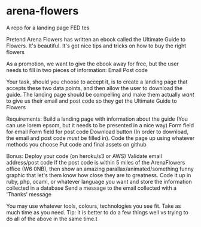 # arena-flowers
A repo for a landing page FED tes


Pretend Arena Flowers  has written an ebook called the Ultimate Guide to Flowers. It's beautiful. It's got nice tips and tricks on how to buy the right flowers

As a promotion, we want to give the ebook away for free, but the user needs to fill in two pieces of information:
Email
Post code

Your task, should you choose to accept it, is to create a landing page that accepts these two data points, and then allow the user to download the guide. The landing page should be compelling and make them actually *want* to give us their email and post code so they get the Ultimate Guide to Flowers

Requirements:
Build a landing page with information about the guide (You can use lorem epsom, but it needs to be presented in a nice way)
Form field for email
Form field for post code
Download button (In order to download, the email and post code *must* be filled in).
Code the page up using whatever methods you choose
Put code and final assets on github

Bonus:
Deploy your code (on heroku/s3 or AWS)
Validate email address/post code
If the post code is within 5 miles of the ArenaFlowers office (W6 0NB), then show an amazing parallax/animated/something funny graphic that let's them know how close they are to greatness.
Code it up in ruby, php, ocaml, or whatever language you want and store the information collected in a database
Send a message to the email collected with a 'Thanks' message

You may use whatever tools, colours, technologies you see fit. Take as much time as you need. 
Tip: it is better to do a few things well vs trying to do all of the above in the same time.t
